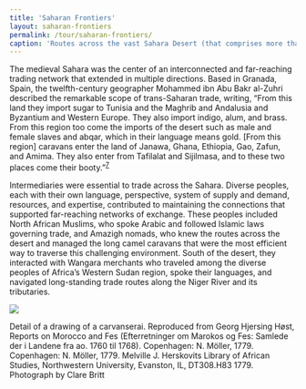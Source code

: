 ```yaml
---
title: 'Saharan Frontiers'
layout: saharan-frontiers
permalink: /tour/saharan-frontiers/
caption: 'Routes across the vast Sahara Desert (that comprises more than 3.5 million square miles) follow paths through a varied terrain, moving between oases—the underground sources of water that are critical to the survival of travelers. The main routes across the Sahara were established by the fifth century CE, and most continue to be used today. In this section the sites of Sijilmasa, Tadmekka, and Gao are presented as case studies that reveal the history of medieval West Africa.'
---
```


The medieval Sahara was the center of an interconnected and far-reaching trading network that extended in multiple directions. Based in Granada, Spain, the twelfth-century geographer Mohammed ibn Abu Bakr al-Zuhri described the remarkable scope of trans-Saharan trade, writing, “From this land they import sugar to Tunisia and the Maghrib and Andalusia and Byzantium and Western Europe. They also import indigo, alum, and brass. From this region too come the imports of the desert such as male and female slaves and abqar, which in their language means gold. [From this region] caravans enter the land of Janawa, Ghana, Ethiopia, Gao, Zafun, and Amima. They also enter from Tafilalat and Sijilmasa, and to these two places come their booty.”<sup><a href="/notes/">7</a></sup>  

Intermediaries were essential to trade across the Sahara. Diverse peoples, each with their own language, perspective, system of supply and demand, resources, and expertise, contributed to maintaining the connections that supported far-reaching networks of exchange. These peoples included North African Muslims, who spoke Arabic and followed Islamic laws governing trade, and Amazigh nomads, who knew the routes across the desert and managed the long camel caravans that were the most efficient way to traverse this challenging environment. South of the desert, they interacted with Wangara merchants who traveled among the diverse peoples of Africa’s Western Sudan region, spoke their languages, and navigated long-standing trade routes along the Niger River and its tributaries.

<img class="img-fluid text-centered" srcset="/img/tour/saharan-frontiers/saharan-frontiers-landing-page_300.png 300w, /img/tour/saharan-frontiers/saharan-frontiers-landing-page_800.png 800w" sizes="(max-width: 500px) 300px, 600px" src="/img/tour/saharan-frontiers/saharan-frontiers-landing-page_800.png">
<p class="small">
  Detail of a drawing of a carvanserai. Reproduced from Georg Hjersing Høst, <span class="font-italic">Reports on Morocco and Fes (Efterretninger om Marokos og Fes: Samlede der i Landene fra ao. 1760 til 1768)</span>. Copenhagen: N. Möller, 1779. Copenhagen: N. Möller, 1779. Melville J. Herskovits Library of African Studies, Northwestern University, Evanston, IL, DT308.H83 1779. Photograph by Clare Britt
</p>
